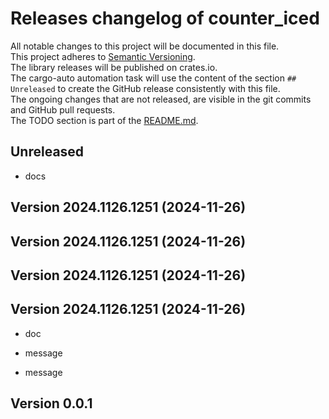 # Releases changelog of counter_iced

All notable changes to this project will be documented in this file.  
This project adheres to [Semantic Versioning](https://semver.org/spec/v2.0.0.html).  
The library releases will be published on crates.io.  
The cargo-auto automation task will use the content of the section `## Unreleased` to create
the GitHub release consistently with this file.  
The ongoing changes that are not released, are visible in the git commits and GitHub pull requests.  
The TODO section is part of the [README.md](https://github.com/bestia-dev/counter_iced).  

## Unreleased

- docs

## Version 2024.1126.1251 (2024-11-26)

## Version 2024.1126.1251 (2024-11-26)

## Version 2024.1126.1251 (2024-11-26)

## Version 2024.1126.1251 (2024-11-26)

- doc

- message

- message

## Version 0.0.1

